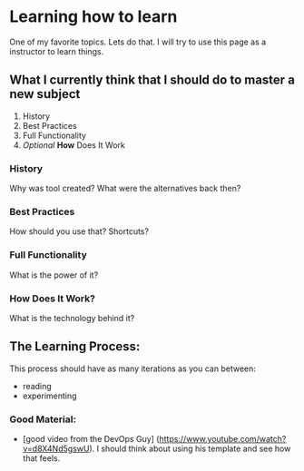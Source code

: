 # Learning how to learn
One of my favorite topics. Lets do that.
I will try to use this page as a instructor to learn things.
## What I currently think that I should do to master a new subject
1. History
2. Best Practices
3. Full Functionality
4. *Optional* **How** Does It Work

### History
Why was tool created? What were the alternatives back then?

### Best Practices
How should you use that? Shortcuts?

### Full Functionality
What is the power of it?

### How Does It Work?
What is the technology behind it?

## The Learning Process:
This process should have as many iterations as you can between:
 - reading
 - experimenting

### Good Material:
- [good video from the DevOps Guy] (https://www.youtube.com/watch?v=d8X4Nd5gswU). I should think about using his template and see how that feels.
